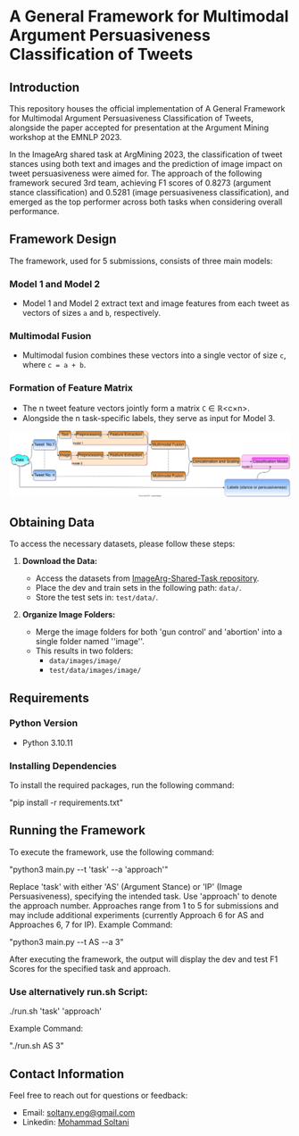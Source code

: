 # A General Framework for Multimodal Argument Persuasiveness Classification of Tweets

## Introduction
This repository houses the official implementation of A General Framework for Multimodal Argument Persuasiveness Classification of Tweets, alongside the paper accepted for presentation at the Argument Mining workshop at the EMNLP 2023.

In the ImageArg shared task at ArgMining 2023, the classification of tweet stances using both text and images and the prediction of image impact on tweet persuasiveness were aimed for. The approach of the following framework secured 3rd team, achieving F1 scores of 0.8273 (argument stance classification) and 0.5281 (image persuasiveness classification), and emerged as the top performer across both tasks when considering overall performance.

## Framework Design

The framework, used for 5 submissions, consists of three main models:

### Model 1 and Model 2
- Model 1 and Model 2 extract text and image features from each tweet as vectors of sizes `a` and `b`, respectively.

### Multimodal Fusion
- Multimodal fusion combines these vectors into a single vector of size `c`, where `c = a + b`.

### Formation of Feature Matrix
- The n tweet feature vectors jointly form a matrix `C` ∈ ℝ<c×n>.
- Alongside the n task-specific labels, they serve as input for Model 3.
  
![Framework Design](framework.svg)

## Obtaining Data

To access the necessary datasets, please follow these steps:

1. **Download the Data:**
    - Access the datasets from [ImageArg-Shared-Task repository](https://github.com/ImageArg/ImageArg-Shared-Task).
    - Place the dev and train sets in the following path: `data/`.
    - Store the test sets in: `test/data/`.

2. **Organize Image Folders:**
    - Merge the image folders for both 'gun control' and 'abortion' into a single folder named ''image''.
    - This results in two folders:
        - `data/images/image/`
        - `test/data/images/image/`
## Requirements

### Python Version
- Python 3.10.11

### Installing Dependencies
To install the required packages, run the following command:

"pip install -r requirements.txt"

## Running the Framework

To execute the framework, use the following command:

"python3 main.py --t 'task' --a 'approach'"

Replace 'task' with either 'AS' (Argument Stance) or 'IP' (Image Persuasiveness), specifying the intended task.
Use 'approach' to denote the approach number. Approaches range from 1 to 5 for submissions and may include additional experiments (currently Approach 6 for AS and Approaches 6, 7 for IP).
Example Command:

"python3 main.py --t AS --a 3"

After executing the framework, the output will display the dev and test F1 Scores for the specified task and approach.

### Use alternatively run.sh Script:

./run.sh 'task' 'approach'

Example Command:

"./run.sh AS 3"


## Contact Information

Feel free to reach out for questions or feedback:

- Email: soltany.eng@gmail.com
- Linkedin: [Mohammad Soltani](http://www.linkedin.com/in/mohammad-soltani-a1a27851)
